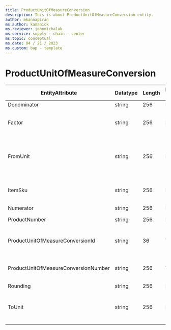 ```yaml
---
title: ProductUnitOfMeasureConversion
description: This is about ProductUnitOfMeasureConversion entity.
author: mkannapiran
ms.author: kamanick
ms.reviewer: johnmichalak
ms.service: supply - chain - center
ms.topic: conceptual
ms.date: 04 / 21 / 2023
ms.custom: bap - template
---
```


# **ProductUnitOfMeasureConversion**

|	EntityAttribute	|	Datatype	|	Length	|	Primary Key	|	Description	|
|---------------|--------|------|----------|-----------|
|	Denominator	|	string	|	256	|	No	|	Denominator	|
|	Factor	|	string	|	256	|	No	|	Factor for unit of measure conversion	|
|	FromUnit	|	string	|	256	|	No	|	Unit of measure from which the conversion is applicable	|
|	ItemSku	|	string	|	256	|	No	|	Stock keeping unit of the product	|
|	Numerator	|	string	|	256	|	No	|	Numerator	|
|	ProductNumber	|	string	|	256	|	No	|	Product number	|
|	ProductUnitOfMeasureConversionId	|	string	|	36	|	Yes	|	The unique Id for product unit of measure	|
|	ProductUnitOfMeasureConversionNumber	|	string	|	256	|	Yes	|	The unique number for product unit of measure	|
|	Rounding	|	string	|	256	|	No	|	Rounding 	|
|	ToUnit	|	string	|	256	|	No	|	Unit of measure to which the conversion is applicable	|
